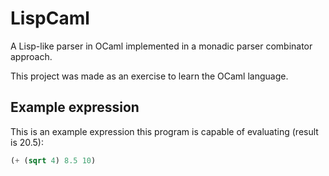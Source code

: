 # LispCaml

A Lisp-like parser in OCaml implemented in a monadic parser combinator approach.

This project was made as an exercise to learn the OCaml language.

## Example expression

This is an example expression this program is capable of evaluating (result is 20.5):
```lisp
(+ (sqrt 4) 8.5 10)
```
